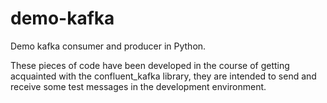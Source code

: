 # demo-kafka
Demo kafka consumer and producer in Python.

These pieces of code have been developed in the course of getting acquainted with the confluent_kafka library, they are intended to send and receive some test messages in the development environment.

